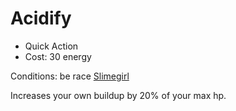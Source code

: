 # Acidify

- Quick Action
- Cost: 30 energy

Conditions: be race [Slimegirl](characters/races.md#slimegirl)

Increases your own buildup by 20% of your max hp.
